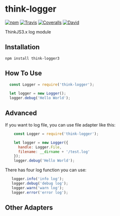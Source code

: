 # think-logger

[![npm](https://img.shields.io/npm/v/think-logger3.svg?style=flat-square)]()
[![Travis](https://img.shields.io/travis/thinkjs/think-logger3.svg?style=flat-square)]()
[![Coveralls](https://img.shields.io/coveralls/thinkjs/think-logger3.svg?style=flat-square)]()
[![David](https://img.shields.io/david/strongloop/think-logger3.svg?style=flat-square)]()

ThinkJS3.x log module

## Installation

    npm install think-logger3


## How To Use

  ```js
    const Logger = require('think-logger');
    
    let logger = new Logger();
    logger.debug('Hello World');
  ```
    

## Advanced

If you want to log file, you can use file adapter like this:

```js
    const Logger = require('think-logger');

    let logger = new Logger({
      handle: Logger.File,
      filename: __dirname + '/test.log'
    });
    logger.debug('Hello World');
```


There has four log function you can use:

 ```js
    logger.info('info log');
    logger.debug('debug log');
    logger.warn('warn log');
    logger.error('error log');
 ```

## Other Adapters





